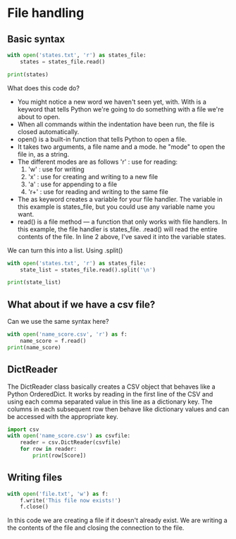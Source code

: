 # File handling

## Basic syntax
```python
with open('states.txt', 'r') as states_file:
    states = states_file.read()

print(states)
```
What does this code do?

- You might notice a new word we haven't seen yet, with. With is a keyword that tells Python we're going to do something with a file we're about to open.
- When all commands within the indentation have been run, the file is closed automatically.
- open() is a built-in function that tells Python to open a file.
- It takes two arguments, a file name and a mode. he "mode" to open the file in, as a string.
- The different modes are as follows 'r' : use for reading:
  1. 'w' : use for writing
  2. 'x' : use for creating and writing to a new file
  3. 'a' : use for appending to a file
  4. 'r+' : use for reading and writing to the same file
- The as keyword creates a variable for your file handler. The variable in this example is states_file, but you could use any variable name you want.
- read() is a file method — a function that only works with file handlers.  In this example, the file handler is states_file. .read() will read the entire contents of the file. In line 2 above, I've saved it into the variable states.

We can turn this into a list. Using .split()

```python
with open('states.txt', 'r') as states_file:
    state_list = states_file.read().split('\n')

print(state_list)
```
## What about if we have a csv file?
Can we use the same syntax here?
```python
with open('name_score.csv', 'r') as f:
    name_score = f.read()
print(name_score)
```

## DictReader
The DictReader class basically creates a CSV object that behaves like a Python OrderedDict. It works by reading in the first line of the CSV and using each comma separated value in this line as a dictionary key. The columns in each subsequent row then behave like dictionary values and can be accessed with the appropriate key.
```python
import csv  
with open('name_score.csv') as csvfile:  
    reader = csv.DictReader(csvfile)
    for row in reader:
        print(row[Score])
```

## Writing files
```python
with open('file.txt', 'w') as f:
    f.write('This file now exists!')
    f.close()
```
In this code we are creating a file if it doesn't already exist. We are writing a the contents of the file and closing the connection to the file.
